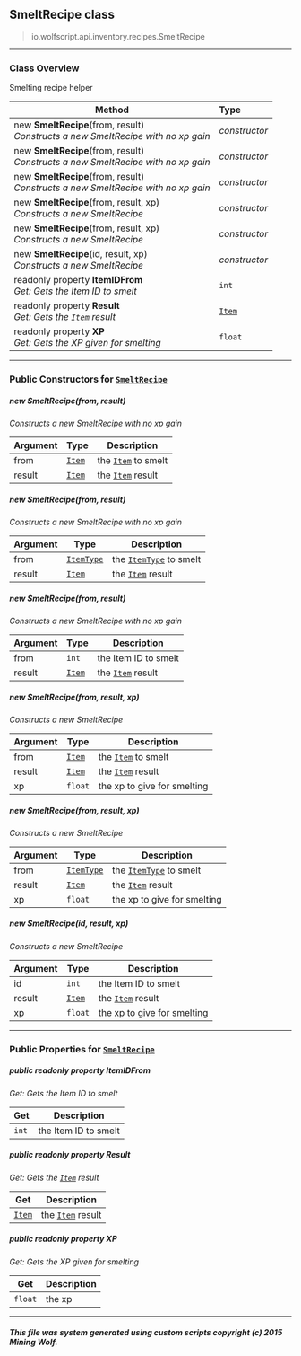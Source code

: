 ## SmeltRecipe __class__

>io.wolfscript.api.inventory.recipes.SmeltRecipe

---

### Class Overview

Smelting recipe helper

Method | Type   
--- | :--- 
new __SmeltRecipe__(from, result) <br> _Constructs a new SmeltRecipe with no xp gain_ | _constructor_
new __SmeltRecipe__(from, result) <br> _Constructs a new SmeltRecipe with no xp gain_ | _constructor_
new __SmeltRecipe__(from, result) <br> _Constructs a new SmeltRecipe with no xp gain_ | _constructor_
new __SmeltRecipe__(from, result, xp) <br> _Constructs a new SmeltRecipe_ | _constructor_
new __SmeltRecipe__(from, result, xp) <br> _Constructs a new SmeltRecipe_ | _constructor_
new __SmeltRecipe__(id, result, xp) <br> _Constructs a new SmeltRecipe_ | _constructor_
 readonly property __ItemIDFrom__ <br> _Get: Gets the Item ID to smelt_ | `int`
 readonly property __Result__ <br> _Get: Gets the [`Item`](../Item.md) result_ | [`Item`](../Item.md)
 readonly property __XP__ <br> _Get: Gets the XP given for smelting_ | `float`



---

### Public Constructors for [`SmeltRecipe`](SmeltRecipe.md)

##### <a id='smeltrecipe'></a>new __SmeltRecipe__(from, result) 

_Constructs a new SmeltRecipe with no xp gain_

Argument | Type | Description  
--- | --- | --- 
from | [`Item`](../Item.md) | the [`Item`](../Item.md) to smelt
result | [`Item`](../Item.md) | the [`Item`](../Item.md) result

##### <a id='smeltrecipe'></a>new __SmeltRecipe__(from, result) 

_Constructs a new SmeltRecipe with no xp gain_

Argument | Type | Description  
--- | --- | --- 
from | [`ItemType`](../ItemType.md) | the [`ItemType`](../ItemType.md) to smelt
result | [`Item`](../Item.md) | the [`Item`](../Item.md) result

##### <a id='smeltrecipe'></a>new __SmeltRecipe__(from, result) 

_Constructs a new SmeltRecipe with no xp gain_

Argument | Type | Description  
--- | --- | --- 
from | `int` | the Item ID to smelt
result | [`Item`](../Item.md) | the [`Item`](../Item.md) result

##### <a id='smeltrecipe'></a>new __SmeltRecipe__(from, result, xp) 

_Constructs a new SmeltRecipe_

Argument | Type | Description  
--- | --- | --- 
from | [`Item`](../Item.md) | the [`Item`](../Item.md) to smelt
result | [`Item`](../Item.md) | the [`Item`](../Item.md) result
xp | `float` | the xp to give for smelting

##### <a id='smeltrecipe'></a>new __SmeltRecipe__(from, result, xp) 

_Constructs a new SmeltRecipe_

Argument | Type | Description  
--- | --- | --- 
from | [`ItemType`](../ItemType.md) | the [`ItemType`](../ItemType.md) to smelt
result | [`Item`](../Item.md) | the [`Item`](../Item.md) result
xp | `float` | the xp to give for smelting

##### <a id='smeltrecipe'></a>new __SmeltRecipe__(id, result, xp) 

_Constructs a new SmeltRecipe_

Argument | Type | Description  
--- | --- | --- 
id | `int` | the Item ID to smelt
result | [`Item`](../Item.md) | the [`Item`](../Item.md) result
xp | `float` | the xp to give for smelting

---

### Public Properties for [`SmeltRecipe`](SmeltRecipe.md)

##### <a id='itemidfrom'></a>public  readonly property __ItemIDFrom__

_Get: Gets the Item ID to smelt_

Get | Description
--- | --- 
`int` | the Item ID to smelt



##### <a id='result'></a>public  readonly property __Result__

_Get: Gets the [`Item`](../Item.md) result_

Get | Description
--- | --- 
[`Item`](../Item.md) | the [`Item`](../Item.md) result



##### <a id='xp'></a>public  readonly property __XP__

_Get: Gets the XP given for smelting_

Get | Description
--- | --- 
`float` | the xp



---


##### This file was system generated using custom scripts copyright (c) 2015 Mining Wolf.
	

